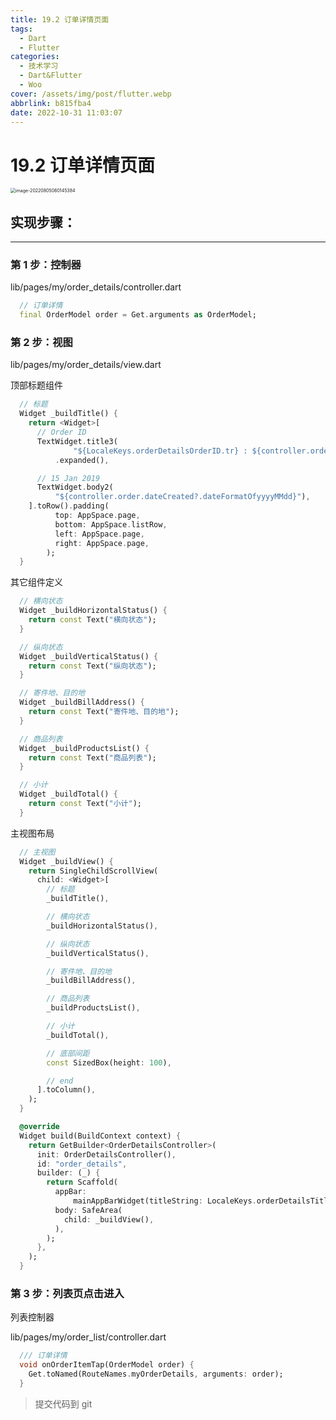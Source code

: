 ```yaml
---
title: 19.2 订单详情页面
tags:
  - Dart
  - Flutter
categories:
  - 技术学习
  - Dart&Flutter
  - Woo
cover: /assets/img/post/flutter.webp
abbrlink: b815fba4
date: 2022-10-31 11:03:07
---
```


# 19.2 订单详情页面

<img src="https://ducafecat.oss-cn-beijing.aliyuncs.com/podcast/image-20220805080145384.png" alt="image-20220805080145384" style="zoom:50%;" />

## 实现步骤：

---

### 第 1 步：控制器

lib/pages/my/order_details/controller.dart

```dart
  // 订单详情
  final OrderModel order = Get.arguments as OrderModel;
```

### 第 2 步：视图

lib/pages/my/order_details/view.dart

顶部标题组件

```dart
  // 标题
  Widget _buildTitle() {
    return <Widget>[
      // Order ID
      TextWidget.title3(
              "${LocaleKeys.orderDetailsOrderID.tr} : ${controller.order.id}")
          .expanded(),

      // 15 Jan 2019
      TextWidget.body2(
          "${controller.order.dateCreated?.dateFormatOfyyyyMMdd}"),
    ].toRow().padding(
          top: AppSpace.page,
          bottom: AppSpace.listRow,
          left: AppSpace.page,
          right: AppSpace.page,
        );
  }
```

其它组件定义

```dart
  // 横向状态
  Widget _buildHorizontalStatus() {
    return const Text("横向状态");
  }

  // 纵向状态
  Widget _buildVerticalStatus() {
    return const Text("纵向状态");
  }

  // 寄件地、目的地
  Widget _buildBillAddress() {
    return const Text("寄件地、目的地");
  }

  // 商品列表
  Widget _buildProductsList() {
    return const Text("商品列表");
  }

  // 小计
  Widget _buildTotal() {
    return const Text("小计");
  }
```

主视图布局

```dart
  // 主视图
  Widget _buildView() {
    return SingleChildScrollView(
      child: <Widget>[
        // 标题
        _buildTitle(),

        // 横向状态
        _buildHorizontalStatus(),

        // 纵向状态
        _buildVerticalStatus(),

        // 寄件地、目的地
        _buildBillAddress(),

        // 商品列表
        _buildProductsList(),

        // 小计
        _buildTotal(),

        // 底部间距
        const SizedBox(height: 100),

        // end
      ].toColumn(),
    );
  }
```

```dart
  @override
  Widget build(BuildContext context) {
    return GetBuilder<OrderDetailsController>(
      init: OrderDetailsController(),
      id: "order_details",
      builder: (_) {
        return Scaffold(
          appBar:
              mainAppBarWidget(titleString: LocaleKeys.orderDetailsTitle.tr),
          body: SafeArea(
            child: _buildView(),
          ),
        );
      },
    );
  }
```

### 第 3 步：列表页点击进入

列表控制器

lib/pages/my/order_list/controller.dart

```dart
  /// 订单详情
  void onOrderItemTap(OrderModel order) {
    Get.toNamed(RouteNames.myOrderDetails, arguments: order);
  }
```

> 提交代码到 git
